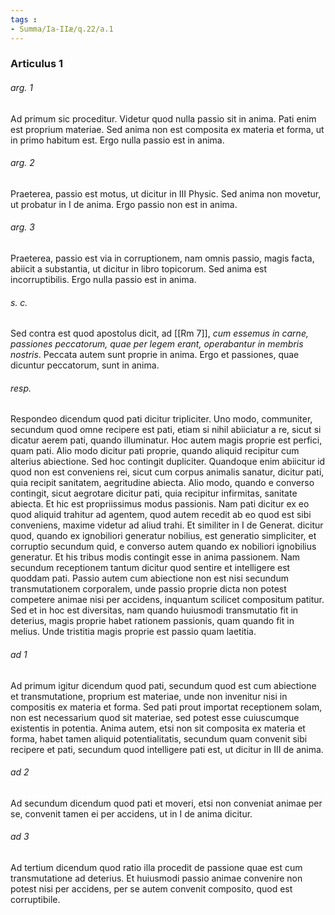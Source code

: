 ```yaml
---
tags : 
- Summa/Ia-IIæ/q.22/a.1
---
```


### Articulus 1

###### arg. 1
Ad primum sic proceditur. Videtur quod nulla passio sit in anima. Pati enim est proprium materiae. Sed anima non est composita ex materia et forma, ut in primo habitum est. Ergo nulla passio est in anima.

###### arg. 2
Praeterea, passio est motus, ut dicitur in III Physic. Sed anima non movetur, ut probatur in I de anima. Ergo passio non est in anima.

###### arg. 3
Praeterea, passio est via in corruptionem, nam omnis passio, magis facta, abiicit a substantia, ut dicitur in libro topicorum. Sed anima est incorruptibilis. Ergo nulla passio est in anima.

###### s. c.
Sed contra est quod apostolus dicit, ad [[Rm 7]], *cum essemus in carne, passiones peccatorum, quae per legem erant, operabantur in membris nostris*. Peccata autem sunt proprie in anima. Ergo et passiones, quae dicuntur peccatorum, sunt in anima.

###### resp.
Respondeo dicendum quod pati dicitur tripliciter. Uno modo, communiter, secundum quod omne recipere est pati, etiam si nihil abiiciatur a re, sicut si dicatur aerem pati, quando illuminatur. Hoc autem magis proprie est perfici, quam pati. Alio modo dicitur pati proprie, quando aliquid recipitur cum alterius abiectione. Sed hoc contingit dupliciter. Quandoque enim abiicitur id quod non est conveniens rei, sicut cum corpus animalis sanatur, dicitur pati, quia recipit sanitatem, aegritudine abiecta. Alio modo, quando e converso contingit, sicut aegrotare dicitur pati, quia recipitur infirmitas, sanitate abiecta. Et hic est propriissimus modus passionis. Nam pati dicitur ex eo quod aliquid trahitur ad agentem, quod autem recedit ab eo quod est sibi conveniens, maxime videtur ad aliud trahi. Et similiter in I de Generat. dicitur quod, quando ex ignobiliori generatur nobilius, est generatio simpliciter, et corruptio secundum quid, e converso autem quando ex nobiliori ignobilius generatur. Et his tribus modis contingit esse in anima passionem. Nam secundum receptionem tantum dicitur quod sentire et intelligere est quoddam pati. Passio autem cum abiectione non est nisi secundum transmutationem corporalem, unde passio proprie dicta non potest competere animae nisi per accidens, inquantum scilicet compositum patitur. Sed et in hoc est diversitas, nam quando huiusmodi transmutatio fit in deterius, magis proprie habet rationem passionis, quam quando fit in melius. Unde tristitia magis proprie est passio quam laetitia.

###### ad 1
Ad primum igitur dicendum quod pati, secundum quod est cum abiectione et transmutatione, proprium est materiae, unde non invenitur nisi in compositis ex materia et forma. Sed pati prout importat receptionem solam, non est necessarium quod sit materiae, sed potest esse cuiuscumque existentis in potentia. Anima autem, etsi non sit composita ex materia et forma, habet tamen aliquid potentialitatis, secundum quam convenit sibi recipere et pati, secundum quod intelligere pati est, ut dicitur in III de anima.

###### ad 2
Ad secundum dicendum quod pati et moveri, etsi non conveniat animae per se, convenit tamen ei per accidens, ut in I de anima dicitur.

###### ad 3
Ad tertium dicendum quod ratio illa procedit de passione quae est cum transmutatione ad deterius. Et huiusmodi passio animae convenire non potest nisi per accidens, per se autem convenit composito, quod est corruptibile.

